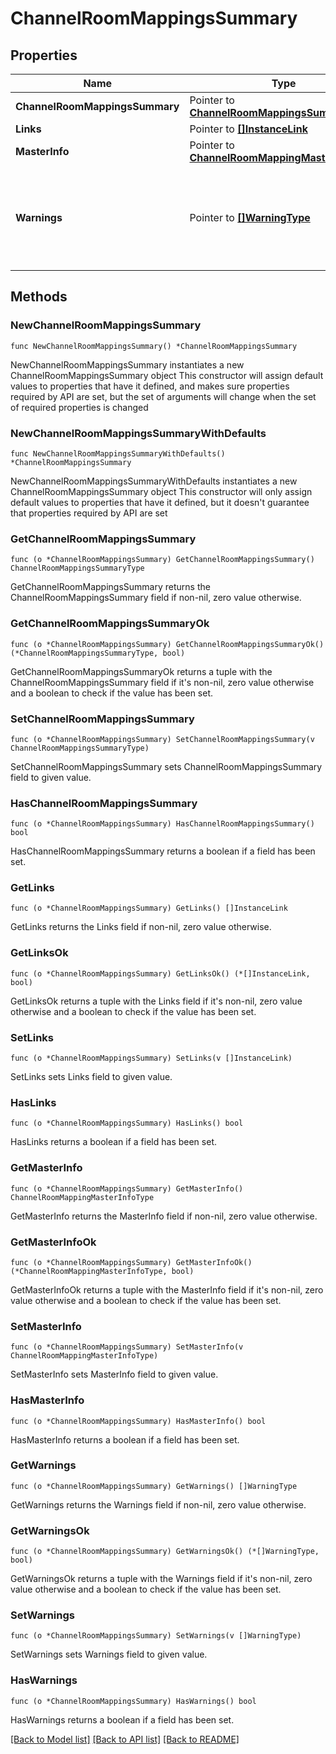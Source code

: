 # ChannelRoomMappingsSummary

## Properties

Name | Type | Description | Notes
------------ | ------------- | ------------- | -------------
**ChannelRoomMappingsSummary** | Pointer to [**ChannelRoomMappingsSummaryType**](ChannelRoomMappingsSummaryType.md) |  | [optional] 
**Links** | Pointer to [**[]InstanceLink**](InstanceLink.md) |  | [optional] 
**MasterInfo** | Pointer to [**ChannelRoomMappingMasterInfoType**](ChannelRoomMappingMasterInfoType.md) |  | [optional] 
**Warnings** | Pointer to [**[]WarningType**](WarningType.md) | Used in conjunction with the Success element to define a business error. | [optional] 

## Methods

### NewChannelRoomMappingsSummary

`func NewChannelRoomMappingsSummary() *ChannelRoomMappingsSummary`

NewChannelRoomMappingsSummary instantiates a new ChannelRoomMappingsSummary object
This constructor will assign default values to properties that have it defined,
and makes sure properties required by API are set, but the set of arguments
will change when the set of required properties is changed

### NewChannelRoomMappingsSummaryWithDefaults

`func NewChannelRoomMappingsSummaryWithDefaults() *ChannelRoomMappingsSummary`

NewChannelRoomMappingsSummaryWithDefaults instantiates a new ChannelRoomMappingsSummary object
This constructor will only assign default values to properties that have it defined,
but it doesn't guarantee that properties required by API are set

### GetChannelRoomMappingsSummary

`func (o *ChannelRoomMappingsSummary) GetChannelRoomMappingsSummary() ChannelRoomMappingsSummaryType`

GetChannelRoomMappingsSummary returns the ChannelRoomMappingsSummary field if non-nil, zero value otherwise.

### GetChannelRoomMappingsSummaryOk

`func (o *ChannelRoomMappingsSummary) GetChannelRoomMappingsSummaryOk() (*ChannelRoomMappingsSummaryType, bool)`

GetChannelRoomMappingsSummaryOk returns a tuple with the ChannelRoomMappingsSummary field if it's non-nil, zero value otherwise
and a boolean to check if the value has been set.

### SetChannelRoomMappingsSummary

`func (o *ChannelRoomMappingsSummary) SetChannelRoomMappingsSummary(v ChannelRoomMappingsSummaryType)`

SetChannelRoomMappingsSummary sets ChannelRoomMappingsSummary field to given value.

### HasChannelRoomMappingsSummary

`func (o *ChannelRoomMappingsSummary) HasChannelRoomMappingsSummary() bool`

HasChannelRoomMappingsSummary returns a boolean if a field has been set.

### GetLinks

`func (o *ChannelRoomMappingsSummary) GetLinks() []InstanceLink`

GetLinks returns the Links field if non-nil, zero value otherwise.

### GetLinksOk

`func (o *ChannelRoomMappingsSummary) GetLinksOk() (*[]InstanceLink, bool)`

GetLinksOk returns a tuple with the Links field if it's non-nil, zero value otherwise
and a boolean to check if the value has been set.

### SetLinks

`func (o *ChannelRoomMappingsSummary) SetLinks(v []InstanceLink)`

SetLinks sets Links field to given value.

### HasLinks

`func (o *ChannelRoomMappingsSummary) HasLinks() bool`

HasLinks returns a boolean if a field has been set.

### GetMasterInfo

`func (o *ChannelRoomMappingsSummary) GetMasterInfo() ChannelRoomMappingMasterInfoType`

GetMasterInfo returns the MasterInfo field if non-nil, zero value otherwise.

### GetMasterInfoOk

`func (o *ChannelRoomMappingsSummary) GetMasterInfoOk() (*ChannelRoomMappingMasterInfoType, bool)`

GetMasterInfoOk returns a tuple with the MasterInfo field if it's non-nil, zero value otherwise
and a boolean to check if the value has been set.

### SetMasterInfo

`func (o *ChannelRoomMappingsSummary) SetMasterInfo(v ChannelRoomMappingMasterInfoType)`

SetMasterInfo sets MasterInfo field to given value.

### HasMasterInfo

`func (o *ChannelRoomMappingsSummary) HasMasterInfo() bool`

HasMasterInfo returns a boolean if a field has been set.

### GetWarnings

`func (o *ChannelRoomMappingsSummary) GetWarnings() []WarningType`

GetWarnings returns the Warnings field if non-nil, zero value otherwise.

### GetWarningsOk

`func (o *ChannelRoomMappingsSummary) GetWarningsOk() (*[]WarningType, bool)`

GetWarningsOk returns a tuple with the Warnings field if it's non-nil, zero value otherwise
and a boolean to check if the value has been set.

### SetWarnings

`func (o *ChannelRoomMappingsSummary) SetWarnings(v []WarningType)`

SetWarnings sets Warnings field to given value.

### HasWarnings

`func (o *ChannelRoomMappingsSummary) HasWarnings() bool`

HasWarnings returns a boolean if a field has been set.


[[Back to Model list]](../README.md#documentation-for-models) [[Back to API list]](../README.md#documentation-for-api-endpoints) [[Back to README]](../README.md)


